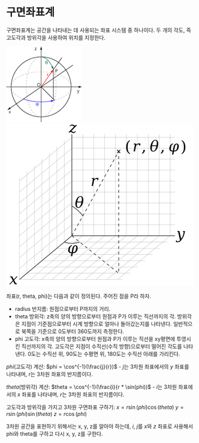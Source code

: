 # 구면좌표계
구면좌표계는 공간을 나타내는 데 사용되는 좌표 시스템 중 하나이다.
두 개의 각도, 즉 고도각과 방위각을 사용하여 위치를 지정한다.

![](spherical_coordinate.gif)
![](spherical_coordinate.png)

좌표(r, theta, phi)는 다음과 같이 정의된다. 주어진 점을 P라 하자.
- radius 반지름: 원점으로부터 P까지의 거리.
- theta 방위각: z축의 양의 방향으로부터 원점과 P가 이루는 직선까지의 각.
	방위각은 지점이 기준점으로부터 시계 방향으로 얼마나 돌아갔는지를 나타낸다.
	일반적으로 북쪽을 기준으로 0도부터 360도까지 측정한다.
- phi 고도각: x축의 양의 방향으로부터 원점과 P가 이루는 직선을 xy평면에 투영시킨 직선까지의 각.
	고도각은 지점이 수직선(수직 방향)으로부터 떨어진 각도를 나타낸다.
	0도는 수직선 위, 90도는 수평면 위, 180도는 수직선 아래를 가리킨다.

$phi$(고도각) 계산:
$phi = \cos^{-1}(\frac{j}{r})$
	- $j$는 3차원 좌표에서의 $y$ 좌표를 나타내며, $r$는 3차원 좌표의 반지름이다.

$theta$(방위각) 계산:
$theta = \cos^{-1}(\frac{i}{r * \sin(phi))$
	- $i$는 3차원 좌표에서의 $x$ 좌표를 나타내며, $r$는 3차원 좌표의 반지름이다.


고도각과 방위각을 가지고 3차원 구면좌표 구하기:
$x = r\sin(phi)\cos(theta)$
$y = r\sin(phi)\sin(theta)$
$z = r\cos(phi)$

3차원 공간을 표현하기 위해서는 x, y, z를 알아야 하는데, $i$, $j$를 $x$와 $z$ 좌표로 사용해서 phi와 theta를 구하고 다시 x, y, z를 구한다.
